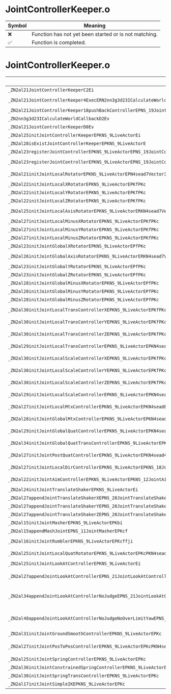 # JointControllerKeeper.o
| Symbol | Meaning 
| ------------- | ------------- 
| :x: | Function has not yet been started or is not matching. 
| :white_check_mark: | Function is completed. 


# JointControllerKeeper.o
| Symbol (Mangled) | Symbol (Demangled) | Decompiled? |
| ------------- |  ------------- | ------------- |
| `_ZN2al21JointControllerKeeperC2Ei` | `al::JointControllerKeeper::JointControllerKeeper(int)` | :white_check_mark: |
| `_ZN2al21JointControllerKeeper4ExecERN2nn3g3d23ICalculateWorldCallback11CallbackArgERNS2_13WorldMtxManipE` | `al::JointControllerKeeper::Exec(nn::g3d::ICalculateWorldCallback::CallbackArg &,nn::g3d::WorldMtxManip &)` | :white_check_mark: |
| `_ZN2al21JointControllerKeeper18pushBackControllerEPNS_19JointControllerBaseE` | `al::JointControllerKeeper::pushBackController(al::JointControllerBase *)` | :white_check_mark: |
| `_ZN2nn3g3d23ICalculateWorldCallbackD2Ev` | `nn::g3d::ICalculateWorldCallback::~ICalculateWorldCallback()` | :white_check_mark: |
| `_ZN2al21JointControllerKeeperD0Ev` | `al::JointControllerKeeper::~JointControllerKeeper()` | :white_check_mark: |
| `_ZN2al25initJointControllerKeeperEPKNS_9LiveActorEi` | `al::initJointControllerKeeper(al::LiveActor const*,int)` | :white_check_mark: |
| `_ZN2al28isExistJointControllerKeeperEPKNS_9LiveActorE` | `al::isExistJointControllerKeeper(al::LiveActor const*)` | :white_check_mark: |
| `_ZN2al23registerJointControllerEPKNS_9LiveActorEPNS_19JointControllerBaseE` | `al::registerJointController(al::LiveActor const*,al::JointControllerBase *)` | :white_check_mark: |
| `_ZN2al23registerJointControllerEPKNS_9LiveActorEPNS_19JointControllerBaseEPKc` | `al::registerJointController(al::LiveActor const*,al::JointControllerBase *,char const*)` | :white_check_mark: |
| `_ZN2al21initJointLocalRotatorEPKNS_9LiveActorEPN4sead7Vector3IfEEPKc` | `al::initJointLocalRotator(al::LiveActor const*,sead::Vector3<float> *,char const*)` | :white_check_mark: |
| `_ZN2al22initJointLocalXRotatorEPKNS_9LiveActorEPKfPKc` | `al::initJointLocalXRotator(al::LiveActor const*,float const*,char const*)` | :white_check_mark: |
| `_ZN2al22initJointLocalYRotatorEPKNS_9LiveActorEPKfPKc` | `al::initJointLocalYRotator(al::LiveActor const*,float const*,char const*)` | :white_check_mark: |
| `_ZN2al22initJointLocalZRotatorEPKNS_9LiveActorEPKfPKc` | `al::initJointLocalZRotator(al::LiveActor const*,float const*,char const*)` | :white_check_mark: |
| `_ZN2al25initJointLocalAxisRotatorEPKNS_9LiveActorERKN4sead7Vector3IfEEPKfPKcb` | `al::initJointLocalAxisRotator(al::LiveActor const*,sead::Vector3<float> const&,float const*,char const*,bool)` | :white_check_mark: |
| `_ZN2al27initJointLocalMinusXRotatorEPKNS_9LiveActorEPKfPKc` | `al::initJointLocalMinusXRotator(al::LiveActor const*,float const*,char const*)` | :white_check_mark: |
| `_ZN2al27initJointLocalMinusYRotatorEPKNS_9LiveActorEPKfPKc` | `al::initJointLocalMinusYRotator(al::LiveActor const*,float const*,char const*)` | :white_check_mark: |
| `_ZN2al27initJointLocalMinusZRotatorEPKNS_9LiveActorEPKfPKc` | `al::initJointLocalMinusZRotator(al::LiveActor const*,float const*,char const*)` | :white_check_mark: |
| `_ZN2al23initJointGlobalXRotatorEPKNS_9LiveActorEPfPKc` | `al::initJointGlobalXRotator(al::LiveActor const*,float *,char const*)` | :white_check_mark: |
| `_ZN2al26initJointGlobalAxisRotatorEPKNS_9LiveActorERKN4sead7Vector3IfEEPfPKc` | `al::initJointGlobalAxisRotator(al::LiveActor const*,sead::Vector3<float> const&,float *,char const*)` | :white_check_mark: |
| `_ZN2al23initJointGlobalYRotatorEPKNS_9LiveActorEPfPKc` | `al::initJointGlobalYRotator(al::LiveActor const*,float *,char const*)` | :white_check_mark: |
| `_ZN2al23initJointGlobalZRotatorEPKNS_9LiveActorEPfPKc` | `al::initJointGlobalZRotator(al::LiveActor const*,float *,char const*)` | :white_check_mark: |
| `_ZN2al28initJointGlobalMinusXRotatorEPKNS_9LiveActorEPfPKc` | `al::initJointGlobalMinusXRotator(al::LiveActor const*,float *,char const*)` | :white_check_mark: |
| `_ZN2al28initJointGlobalMinusYRotatorEPKNS_9LiveActorEPfPKc` | `al::initJointGlobalMinusYRotator(al::LiveActor const*,float *,char const*)` | :white_check_mark: |
| `_ZN2al28initJointGlobalMinusZRotatorEPKNS_9LiveActorEPfPKc` | `al::initJointGlobalMinusZRotator(al::LiveActor const*,float *,char const*)` | :white_check_mark: |
| `_ZN2al30initJointLocalTransControllerXEPKNS_9LiveActorEPKfPKc` | `al::initJointLocalTransControllerX(al::LiveActor const*,float const*,char const*)` | :white_check_mark: |
| `_ZN2al30initJointLocalTransControllerYEPKNS_9LiveActorEPKfPKc` | `al::initJointLocalTransControllerY(al::LiveActor const*,float const*,char const*)` | :white_check_mark: |
| `_ZN2al30initJointLocalTransControllerZEPKNS_9LiveActorEPKfPKc` | `al::initJointLocalTransControllerZ(al::LiveActor const*,float const*,char const*)` | :white_check_mark: |
| `_ZN2al29initJointLocalTransControllerEPKNS_9LiveActorEPKN4sead7Vector3IfEEPKc` | `al::initJointLocalTransController(al::LiveActor const*,sead::Vector3<float> const*,char const*)` | :white_check_mark: |
| `_ZN2al30initJointLocalScaleControllerXEPKNS_9LiveActorEPKfPKc` | `al::initJointLocalScaleControllerX(al::LiveActor const*,float const*,char const*)` | :white_check_mark: |
| `_ZN2al30initJointLocalScaleControllerYEPKNS_9LiveActorEPKfPKc` | `al::initJointLocalScaleControllerY(al::LiveActor const*,float const*,char const*)` | :white_check_mark: |
| `_ZN2al30initJointLocalScaleControllerZEPKNS_9LiveActorEPKfPKc` | `al::initJointLocalScaleControllerZ(al::LiveActor const*,float const*,char const*)` | :white_check_mark: |
| `_ZN2al29initJointLocalScaleControllerEPKNS_9LiveActorEPKN4sead7Vector3IfEEPKc` | `al::initJointLocalScaleController(al::LiveActor const*,sead::Vector3<float> const*,char const*)` | :white_check_mark: |
| `_ZN2al27initJointLocalMtxControllerEPKNS_9LiveActorEPKN4sead8Matrix34IfEEPKc` | `al::initJointLocalMtxController(al::LiveActor const*,sead::Matrix34<float> const*,char const*)` | :white_check_mark: |
| `_ZN2al28initJointGlobalMtxControllerEPKNS_9LiveActorEPKN4sead8Matrix34IfEEPKc` | `al::initJointGlobalMtxController(al::LiveActor const*,sead::Matrix34<float> const*,char const*)` | :white_check_mark: |
| `_ZN2al29initJointGlobalQuatControllerEPKNS_9LiveActorEPKN4sead4QuatIfEEPKc` | `al::initJointGlobalQuatController(al::LiveActor const*,sead::Quat<float> const*,char const*)` | :white_check_mark: |
| `_ZN2al34initJointGlobalQuatTransControllerEPKNS_9LiveActorEPKN4sead4QuatIfEEPKNS3_7Vector3IfEEPKc` | `al::initJointGlobalQuatTransController(al::LiveActor const*,sead::Quat<float> const*,sead::Vector3<float> const*,char const*)` | :white_check_mark: |
| `_ZN2al27initJointPostQuatControllerEPKNS_9LiveActorEPKN4sead4QuatIfEEPKc` | `al::initJointPostQuatController(al::LiveActor const*,sead::Quat<float> const*,char const*)` | :white_check_mark: |
| `_ZN2al27initJointLocalDirControllerEPKNS_9LiveActorEPKNS_18JointDirectionInfoEPKc` | `al::initJointLocalDirController(al::LiveActor const*,al::JointDirectionInfo const*,char const*)` | :white_check_mark: |
| `_ZN2al22initJointAimControllerEPKNS_9LiveActorEPKNS_12JointAimInfoEPKc` | `al::initJointAimController(al::LiveActor const*,al::JointAimInfo const*,char const*)` | :white_check_mark: |
| `_ZN2al24initJointTranslateShakerEPKNS_9LiveActorEi` | `al::initJointTranslateShaker(al::LiveActor const*,int)` | :white_check_mark: |
| `_ZN2al27appendJointTranslateShakerXEPNS_20JointTranslateShakerEPKc` | `al::appendJointTranslateShakerX(al::JointTranslateShaker *,char const*)` | :white_check_mark: |
| `_ZN2al27appendJointTranslateShakerYEPNS_20JointTranslateShakerEPKc` | `al::appendJointTranslateShakerY(al::JointTranslateShaker *,char const*)` | :white_check_mark: |
| `_ZN2al27appendJointTranslateShakerZEPNS_20JointTranslateShakerEPKc` | `al::appendJointTranslateShakerZ(al::JointTranslateShaker *,char const*)` | :white_check_mark: |
| `_ZN2al15initJointMasherEPKNS_9LiveActorEPKbi` | `al::initJointMasher(al::LiveActor const*,bool const*,int)` | :white_check_mark: |
| `_ZN2al15appendMashJointEPNS_11JointMasherEPKcf` | `al::appendMashJoint(al::JointMasher *,char const*,float)` | :white_check_mark: |
| `_ZN2al16initJointRumblerEPKNS_9LiveActorEPKcffji` | `al::initJointRumbler(al::LiveActor const*,char const*,float,float,unsigned int,int)` | :white_check_mark: |
| `_ZN2al25initJointLocalQuatRotatorEPKNS_9LiveActorEPKcPKN4sead4QuatIfEE` | `al::initJointLocalQuatRotator(al::LiveActor const*,char const*,sead::Quat<float> const*)` | :white_check_mark: |
| `_ZN2al25initJointLookAtControllerEPKNS_9LiveActorEi` | `al::initJointLookAtController(al::LiveActor const*,int)` | :white_check_mark: |
| `_ZN2al27appendJointLookAtControllerEPNS_21JointLookAtControllerEPKNS_9LiveActorEPKcfRKN4sead7Vector2IfEESB_RKNS7_7Vector3IfEESF_` | `al::appendJointLookAtController(al::JointLookAtController *,al::LiveActor const*,char const*,float,sead::Vector2<float> const&,sead::Vector2<float> const&,sead::Vector3<float> const&,sead::Vector3<float> const&)` | :white_check_mark: |
| `_ZN2al34appendJointLookAtControllerNoJudgeEPNS_21JointLookAtControllerEPKNS_9LiveActorEPKcfRKN4sead7Vector2IfEESB_RKNS7_7Vector3IfEESF_` | `al::appendJointLookAtControllerNoJudge(al::JointLookAtController *,al::LiveActor const*,char const*,float,sead::Vector2<float> const&,sead::Vector2<float> const&,sead::Vector3<float> const&,sead::Vector3<float> const&)` | :white_check_mark: |
| `_ZN2al48appendJointLookAtControllerNoJudgeNoOverLimitYawEPNS_21JointLookAtControllerEPKNS_9LiveActorEPKcfRKN4sead7Vector2IfEESB_RKNS7_7Vector3IfEESF_` | `al::appendJointLookAtControllerNoJudgeNoOverLimitYaw(al::JointLookAtController *,al::LiveActor const*,char const*,float,sead::Vector2<float> const&,sead::Vector2<float> const&,sead::Vector3<float> const&,sead::Vector3<float> const&)` | :white_check_mark: |
| `_ZN2al31initJointGroundSmoothControllerEPKNS_9LiveActorEPKc` | `al::initJointGroundSmoothController(al::LiveActor const*,char const*)` | :white_check_mark: |
| `_ZN2al27initJointPosToPosControllerEPKNS_9LiveActorEPKcPKN4sead7Vector3IfEES9_PfRS8_` | `al::initJointPosToPosController(al::LiveActor const*,char const*,sead::Vector3<float> const*,sead::Vector3<float> const*,float *,sead::Vector3<float> const&)` | :white_check_mark: |
| `_ZN2al25initJointSpringControllerEPKNS_9LiveActorEPKc` | `al::initJointSpringController(al::LiveActor const*,char const*)` | :white_check_mark: |
| `_ZN2al36initJointConstrainedSpringControllerEPKNS_9LiveActorEPKc` | `al::initJointConstrainedSpringController(al::LiveActor const*,char const*)` | :white_check_mark: |
| `_ZN2al30initJointSpringTransControllerEPKNS_9LiveActorEPKc` | `al::initJointSpringTransController(al::LiveActor const*,char const*)` | :white_check_mark: |
| `_ZN2al17initJointSimpleIKEPKNS_9LiveActorEPKc` | `al::initJointSimpleIK(al::LiveActor const*,char const*)` | :white_check_mark: |
